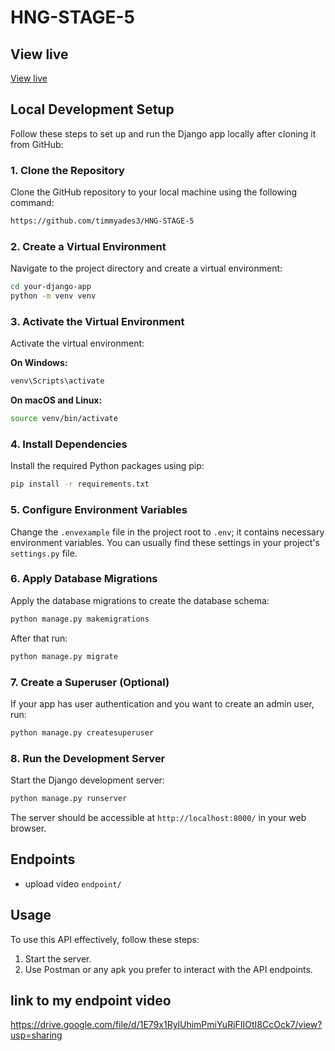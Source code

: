 # HNG-STAGE-5
## View live

[View live](https://hng-stage-5.onrender.com)

## Local Development Setup

Follow these steps to set up and run the Django app locally after cloning it from GitHub:

### 1. Clone the Repository

Clone the GitHub repository to your local machine using the following command:

```bash
https://github.com/timmyades3/HNG-STAGE-5
```

### 2. Create a Virtual Environment

Navigate to the project directory and create a virtual environment:

```bash
cd your-django-app
python -m venv venv
```

### 3. Activate the Virtual Environment

Activate the virtual environment:

**On Windows:**

```bash
venv\Scripts\activate
```

**On macOS and Linux:**

```bash
source venv/bin/activate
```

### 4. Install Dependencies

Install the required Python packages using pip:

```bash
pip install -r requirements.txt
```

### 5. Configure Environment Variables

Change the `.envexample` file in the project root to `.env`; it contains necessary environment variables. You can usually find these settings in your project's `settings.py` file.

### 6. Apply Database Migrations

Apply the database migrations to create the database schema:

```bash
python manage.py makemigrations
```

After that run:

```bash
python manage.py migrate
```

### 7. Create a Superuser (Optional)

If your app has user authentication and you want to create an admin user, run:

```bash
python manage.py createsuperuser
```

### 8. Run the Development Server

Start the Django development server:
```bash
python manage.py runserver
```

The server should be accessible at `http://localhost:8000/` in your web browser.

## Endpoints

- upload video `endpoint/`


## Usage

To use this API effectively, follow these steps:

1. Start the server.
2. Use Postman or any apk you prefer to interact with the API endpoints.

## link to my endpoint video
https://drive.google.com/file/d/1E79x1RylUhimPmiYuRjFIIOtI8CcOck7/view?usp=sharing
